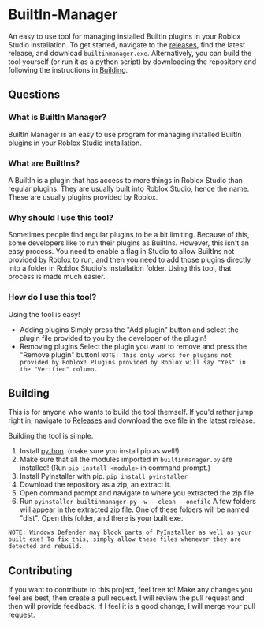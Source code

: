 # BuiltIn-Manager
An easy to use tool for managing installed BuiltIn plugins in your Roblox Studio installation. To get started, navigate to the [releases](https://github.com/MrSprinkleToes/BuiltIn-Manager/releases), find the latest release, and download `builtinmanager.exe`.
Alternatively, you can build the tool yourself (or run it as a python script) by downloading the repository and following the instructions in [Building](#building).
## Questions
### What is BuiltIn Manager?
BuiltIn Manager is an easy to use program for managing installed BuiltIn plugins in your Roblox Studio installation.
### What are BuiltIns?
A BuiltIn is a plugin that has access to more things in Roblox Studio than regular plugins. They are usually built into Roblox Studio, hence the name. These are usually plugins provided by Roblox.
### Why should I use this tool?
Sometimes people find regular plugins to be a bit limiting. Because of this, some developers like to run their plugins as BuiltIns. However, this isn't an easy process. You need to enable a flag in Studio to allow BuiltIns not provided by Roblox to run, and then you need to add those plugins directly into a folder in Roblox Studio's installation folder. Using this tool, that process is made much easier.
### How do I use this tool?
Using the tool is easy!
- Adding plugins
  Simply press the "Add plugin" button and select the plugin file provided to you by the developer of the plugin!
- Removing plugins
  Select the plugin you want to remove and press the "Remove plugin" button!
  `NOTE: This only works for plugins not provided by Roblox! Plugins provided by Roblox will say "Yes" in the "Verified" column.`
## Building
This is for anyone who wants to build the tool themself. If you'd rather jump right in, navigate to [Releases](https://github.com/MrSprinkleToes/BuiltIn-Manager/releases) and download the exe file in the latest release.

Building the tool is simple.
1. Install [python](https://www.python.org/). (make sure you install pip as well!)
2. Make sure that all the modules imported in `builtinmanager.py` are installed! (Run `pip install <module>` in command prompt.)
3. Install PyInstaller with pip. `pip install pyinstaller`
4. Download the repository as a zip, an extract it.
5. Open command prompt and navigate to where you extracted the zip file.
6. Run `pyinstaller builtinmanager.py -w --clean --onefile`
A few folders will appear in the extracted zip file. One of these folders will be named "dist". Open this folder, and there is your built exe.

`NOTE: Windows Defender may block parts of PyInstaller as well as your built exe! To fix this, simply allow these files whenever they are detected and rebuild.`

## Contributing
If you want to contribute to this project, feel free to! Make any changes you feel are best, then create a pull request. I will review the pull request and then will provide feedback. If I feel it is a good change, I will merge your pull request.
